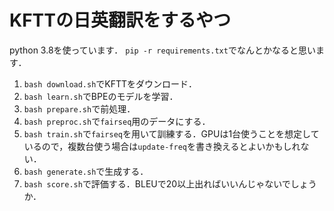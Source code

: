 # KFTTの日英翻訳をするやつ

python 3.8を使っています．
`pip -r requirements.txt`でなんとかなると思います．

1. `bash download.sh`でKFTTをダウンロード．
2. `bash learn.sh`でBPEのモデルを学習．
3. `bash prepare.sh`で前処理．
4. `bash preproc.sh`で`fairseq`用のデータにする．
5. `bash train.sh`で`fairseq`を用いて訓練する．GPUは1台使うことを想定しているので，複数台使う場合は`update-freq`を書き換えるとよいかもしれない．
6. `bash generate.sh`で生成する．
7. `bash score.sh`で評価する．BLEUで20以上出ればいいんじゃないでしょうか．

